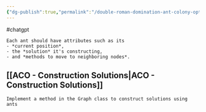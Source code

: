 ```yaml
---
{"dg-publish":true,"permalink":"/double-roman-domination-ant-colony-optimization-solution/"}
---
```



#chatgpt 

```ad-info
Each ant should have attributes such as its
- *current position*, 
- the *solution* it's constructing,
- and *methods to move to neighboring nodes*.
```


## [[ACO - Construction Solutions\|ACO - Construction Solutions]]

```ad-info
Implement a method in the Graph class to construct solutions using ants
```

